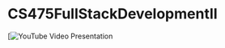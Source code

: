 # CS475FullStackDevelopmentII

[![YouTube Video Presentation](https://www.youtube.com/watch?v=J4nJxWWuMmg ) 
